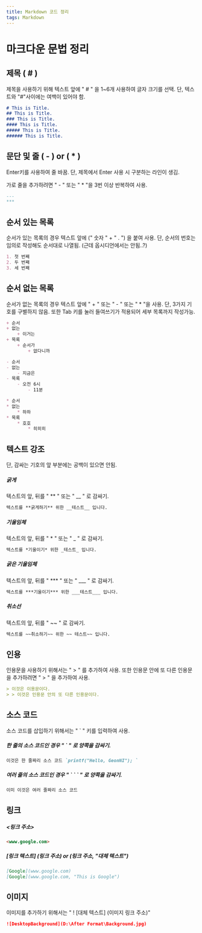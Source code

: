 ```yaml
---
title: Markdown 코드 정리
tags: Markdown
---
```


# 마크다운 문법 정리

## 제목 ( # )
제목을 사용하기 위해 텍스트 앞에 " # " 을 1~6개 사용하여 글자 크기를 선택.
단, 텍스트와 "#"사이에는 여백이 있어야 함.
```markdown
# This is Title.
## This is Title.
### This is Title.
#### This is Title.
##### This is Title.
###### This is Title.
```

## 문단 및 줄 ( - ) or ( * )
Enter키를 사용하여 줄 바꿈.
단, 제목에서 Enter 사용 시 구분하는 라인이 생김.

가로 줄을 추가하려면 " - " 또는 " * "을 3번 이상 반복하여 사용.
```markdown
---
***
```

## 순서 있는 목록
순서가 있는 목록의 경우 텍스트 앞에 (" 숫자 " + " . ") 을 붙여 사용.
단, 순서의 번호는 임의로 작성해도 순서대로 나열됨. (근데 옵시디언에서는 안됨..?)
```markdown
1. 첫 번째
2. 두 번째
3. 세 번째
```

## 순서 없는 목록
순서가 없는 목록의 경우 텍스트 앞에 " + " 또는 " - " 또는 " * "을 사용.
단,  3가지 기호를 구별하지 않음.
또한 Tab 키를 눌러 들여쓰기가 적용되어 세부 목록까지 작성가능.
```markdown
+ 순서
+ 없는
	+ 이거는
+ 목록
	+ 순서가
		+ 없다니까

- 순서
- 없는
	- 지금은
- 목록
	- 오전 6시
		- 11분

* 순서
* 없는
	* 하하
* 목록
	* 호호
		* 히히히
```

## 텍스트 강조
단, 감싸는 기호의 앞 부분에는 공백이 있으면 안됨.

##### 굵게
텍스트의 앞, 뒤를 " ** " 또는 " __ " 로 감싸기.
```markdown
텍스트를 **굵게하기** 위한 __테스트__ 입니다.
```

##### 기울임체
텍스트의 앞, 뒤를 " * " 또는 " _ " 로 감싸기.
```markdown
텍스트를 *기울이기* 위한 _테스트_ 입니다.
```

##### 굵은 기울임체
텍스트의 앞, 뒤를 " *** " 또는 " ___ " 로 감싸기.
```markdown
텍스트를 ***기울이기*** 위한 ___테스트___ 입니다. 
```

##### 취소선
텍스트의 앞, 뒤를 " ~~ " 로 감싸기.
```markdown
텍스트를 ~~취소하기~~ 위한 ~~ 테스트~~ 입니다.
```

## 인용
인용문을 사용하기 위해서는 " > " 를 추가하여 사용.
또한 인용문 안에 또 다른 인용문을 추가하려면 " > " 을 추가하여 사용.
```markdown
> 이것은 이용문이다.
> > 이것은 인용문 안의 또 다른 인용문이다.
```

## 소스 코드
소스 코드를 삽입하기 위해서는 " \` " 키를 입력하여 사용.

##### 한 줄의 소스 코드인 경우 " \` " 로 양쪽을 감싸기.
```markdown
이것은 한 줄짜리 소스 코드 `printf("Hello, GeonNI"); `
```

##### 여러 줄의 소스 코드인 경우 " \` \` \` " 로 양쪽을 감싸기.
```markdown
이미 이것은 여러 줄짜리 소스 코드
```

## 링크

##### <링크 주소>
```markdown
<www.google.com>
```

##### \[링크 텍스트] (링크 주소) or (링크 주소, "대체 텍스트")
```markdown
[Google](www.google.com)
[Google](www.google.com, "This is Google")
```


## 이미지
이미지를 추가하기 위해서는 " ! \[대체 텍스트\] (이미지 링크 주소)"
```markdown
![DesktopBackground](D:\After Format\Background.jpg)
```

